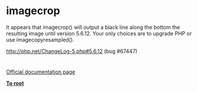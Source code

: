 # imagecrop





It appears that imagecrop() will output a black line along the bottom the resulting image until version 5.6.12. Your only choices are to upgrade PHP or use imagecopyresampled().

http://php.net/ChangeLog-5.php#5.6.12 (bug #67447)

  

#

[Official documentation page](https://www.php.net/manual/en/function.imagecrop.php)

**[To root](/README.md)**